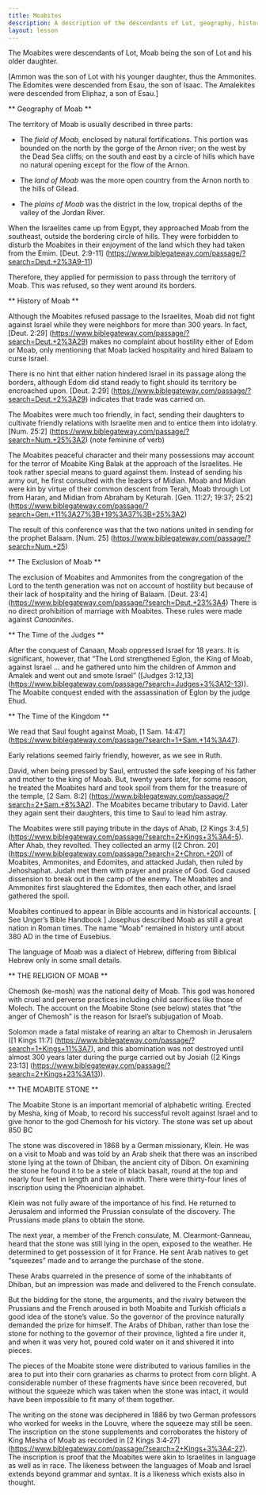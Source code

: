 ```yaml
---
title: Moabites
description: A description of the descendants of Lot, geography, history, religion, relationship to Judges and Ruth. The Moabite Stone.
layout: lesson
---
```



The Moabites were descendants of Lot, Moab being the son of Lot and his older daughter.

[Ammon was the son of Lot with his younger daughter, thus the Ammonites. The Edomites were descended from Esau, the son of Isaac. The Amalekites were descended from Eliphaz, a son of Esau.]

** Geography of Moab **

The territory of Moab is usually described in three parts:

* The *field of Moab,* enclosed by natural fortifications. This portion was bounded on the north by the gorge of the Arnon river; on the west by the Dead Sea cliffs; on the south and east by a circle of hills which have no natural opening except for the flow of the Arnon.

* The *land of Moab* was the more open country from the Arnon north to the hills of Gilead.

* The *plains of Moab* was the district in the low, tropical depths of the valley of the Jordan River.

When the Israelites came up from Egypt, they approached Moab from the southeast, outside the bordering circle of hills. They were forbidden to disturb the Moabites in their enjoyment of the land which they had taken from the Emim. [Deut. 2:9-11]  (https://www.biblegateway.com/passage/?search=Deut.+2%3A9-11)

Therefore, they applied for permission to pass through the territory of Moab. This was refused, so they went around its borders.

** History of Moab **

Although the Moabites refused passage to the Israelites, Moab did not fight against Israel while they were neighbors for more than 300 years. In fact, [Deut. 2:29] (https://www.biblegateway.com/passage/?search=Deut.+2%3A29) makes no complaint about hostility either of Edom or Moab, only mentioning that Moab lacked hospitality and hired Balaam to curse Israel.

There is no hint that either nation hindered Israel in its passage along the borders, although Edom did stand ready to fight should its territory be encroached upon. [Deut. 2:29] (https://www.biblegateway.com/passage/?search=Deut.+2%3A29) indicates that trade was carried on.

The Moabites were much too friendly, in fact, sending their daughters to cultivate friendly relations with Israelite men and to entice them into idolatry. [Num. 25:2] (https://www.biblegateway.com/passage/?search=Num.+25%3A2) (note feminine of verb)

The Moabites peaceful character and their many possessions may account for the terror of Moabite King Balak at the approach of the Israelites. He took rather special means to guard against them. Instead of sending his army out, he first consulted with the leaders of Midian. Moab and Midian were kin by virtue of their common descent from Terah, Moab through Lot from Haran, and Midian from Abraham by Keturah. [Gen. 11:27; 19:37; 25:2] (https://www.biblegateway.com/passage/?search=Gen.+11%3A27%3B+19%3A37%3B+25%3A2)

The result of this conference was that the two nations united in sending for the prophet Balaam. [Num. 25] (https://www.biblegateway.com/passage/?search=Num.+25)

** The Exclusion of Moab **

The exclusion of Moabites and Ammonites from the congregation of the Lord to the tenth generation was not on account of hostility but because of their lack of hospitality and the hiring of Balaam. [Deut. 23:4] (https://www.biblegateway.com/passage/?search=Deut.+23%3A4) There is no direct prohibition of marriage with Moabites. These rules were made against *Canaanites*.

** The Time of the Judges **

After the conquest of Canaan, Moab oppressed Israel for 18 years. It is significant, however, that “The Lord strengthened Eglon, the King of Moab, against Israel … and he gathered unto him the children of Ammon and Amalek and went out and smote Israel” ([Judges 3:12,13] (https://www.biblegateway.com/passage/?search=Judges+3%3A12-13)). The Moabite conquest ended with the assassination of Eglon by the judge Ehud.

** The Time of the Kingdom **

We read that Saul fought against Moab, [1 Sam. 14:47] (https://www.biblegateway.com/passage/?search=1+Sam.+14%3A47).

Early relations seemed fairly friendly, however, as we see in Ruth.

David, when being pressed by Saul, entrusted the safe keeping of his father and mother to the king of Moab. But, twenty years later, for some reason, he treated the Moabites hard and took spoil from them for the treasure of the temple, [2 Sam. 8:2] (https://www.biblegateway.com/passage/?search=2+Sam.+8%3A2). The Moabites became tributary to David. Later they again sent their daughters, this time to Saul to lead him astray.

The Moabites were still paying tribute in the days of Ahab, [2 Kings 3:4,5] (https://www.biblegateway.com/passage/?search=2+Kings+3%3A4-5). After Ahab, they revolted. They collected an army ([2 Chron. 20] (https://www.biblegateway.com/passage/?search=2+Chron.+20)) of Moabites, Ammonites, and Edomites, and attacked Judah, then ruled by Jehoshaphat. Judah met them with prayer and praise of God. God caused dissension to break out in the camp of the enemy. The Moabites and Ammonites first slaughtered the Edomites, then each other, and Israel gathered the spoil.

Moabites continued to appear in Bible accounts and in historical accounts. [ See Unger’s Bible Handbook ] Josephus described Moab as still a great nation in Roman times. The name “Moab” remained in history until about 380 AD in the time of Eusebius.

The language of Moab was a dialect of Hebrew, differing from Biblical Hebrew only in some small details.

** THE RELIGION OF MOAB **

Chemosh (ke-mosh) was the national deity of Moab. This god was honored with cruel and perverse practices including child sacrifices like those of Molech. The account on the Moabite Stone (see below) states that “the anger of Chemosh” is the reason for Israel’s subjugation of Moab.

Solomon made a fatal mistake of rearing an altar to Chemosh in Jerusalem ([1 Kings 11:7] (https://www.biblegateway.com/passage/?search=1+Kings+11%3A7), and this abomination was not destroyed until almost 300 years later during the purge carried out by Josiah ([2 Kings 23:13] (https://www.biblegateway.com/passage/?search=2+Kings+23%3A13)).

** THE MOABITE STONE **

The Moabite Stone is an important memorial of alphabetic writing. Erected by Mesha, king of Moab, to record his successful revolt against Israel and to give honor to the god Chemosh for his victory. The stone was set up about 850 BC

The stone was discovered in 1868 by a German missionary, Klein. He was on a visit to Moab and was told by an Arab sheik that there was an inscribed stone lying at the town of Dhiban, the ancient city of Dibon. On examining the stone he found it to be a stele of black basalt, round at the top and nearly four feet in length and two in width. There were thirty-four lines of inscription using the Phoenician alphabet.

Klein was not fully aware of the importance of his find. He returned to Jerusalem and informed the Prussian consulate of the discovery. The Prussians made plans to obtain the stone.

The next year, a member of the French consulate, M. Clearmont-Ganneau, heard that the stone was still lying in the open, exposed to the weather. He determined to get possession of it for France. He sent Arab natives to get “squeezes” made and to arrange the purchase of the stone.

These Arabs quarreled in the presence of some of the inhabitants of Dhiban, but an impression was made and delivered to the French consulate.

But the bidding for the stone, the arguments, and the rivalry between the Prussians and the French aroused in both Moabite and Turkish officials a good idea of the stone’s value. So the governor of the province naturally demanded the prize for himself. The Arabs of Dhiban, rather than lose the stone for nothing to the governor of their province, lighted a fire under it, and when it was very hot, poured cold water on it and shivered it into pieces.

The pieces of the Moabite stone were distributed to various families in the area to put into their corn granaries as charms to protect from corn blight. A considerable number of these fragments have since been recovered, but without the squeeze which was taken when the stone was intact, it would have been impossible to fit many of them together.

The writing on the stone was deciphered in 1886 by two German professors who worked for weeks in the Louvre, where the squeeze may still be seen. The inscription on the stone supplements and corroborates the history of King Mesha of Moab as recorded in [2 Kings 3:4‑27] (https://www.biblegateway.com/passage/?search=2+Kings+3%3A4-27). The inscription is proof that the Moabites were akin to Israelites in language as well as in race. The likeness between the languages of Moab and Israel extends beyond grammar and syntax. It is a likeness which exists also in thought.

